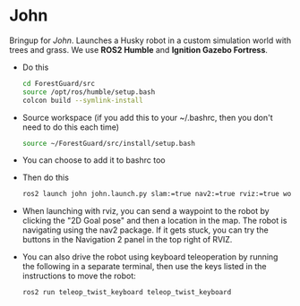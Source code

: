 # John

  Bringup for *John*. Launches a Husky robot in a custom simulation world with trees and grass. We use **ROS2 Humble** and **Ignition Gazebo Fortress**.

* Do this
  ```bash
  cd ForestGuard/src
  source /opt/ros/humble/setup.bash
  colcon build --symlink-install
  ```
* Source workspace (if you add this to your ~/.bashrc, then you don't need to do this each time)
  ```bash
  source ~/ForestGuard/src/install/setup.bash
  ```
* You can choose to add it to bashrc too

* Then do this
  ```bash
  ros2 launch john john.launch.py slam:=true nav2:=true rviz:=true world:=large_demo
  ```
* When launching with rviz, you can send a waypoint to the robot by clicking the "2D Goal pose" and then a location in the map. The robot is navigating using the nav2 package. If it gets stuck, you can try the buttons in the Navigation 2 panel in the top right of RVIZ.

* You can also drive the robot using keyboard teleoperation by running the following in a separate terminal, then use the keys listed in the instructions to move the robot:
  ```bash
  ros2 run teleop_twist_keyboard teleop_twist_keyboard
  ```